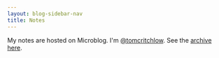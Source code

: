 ```yaml
---
layout: blog-sidebar-nav
title: Notes
---
```


<script src="https://cdn.jsdelivr.net/gh/Blogger-Peer-Review/quotebacks@1/quoteback.js"></script>

My notes are hosted on Microblog. I'm [@tomcritchlow](https://micro.blog/tomcritchlow). See the [archive here](https://notes.tomcritchlow.com/archive/).

<div id="microblog"></div>

<script>

fetch("https://notes.tomcritchlow.com/feed.json")
    .then((response) => {return response.json()})
    .then((data) => {
        for(var i = 0; i <data.items.length; i++){
            var div = document.createElement("div");
            div.innerHTML = `<div>${data.items[i].date_published}</div><div>${data.items[i].content_html}</div>`;
            document.getElementById("microblog").appendChild(div);
        }
        console.log(data);
    });

</script>